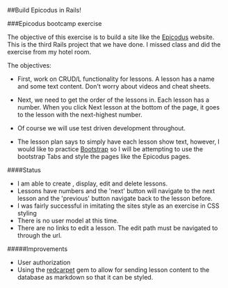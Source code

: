 ##Build Epicodus in Rails!

###Epicodus bootcamp exercise

The objective of this exercise is to build a site like the <a href="http://www.learnhowtoprogram.com">Epicodus</a> website. This is the third Rails project that we have done.  I missed class and did the exercise from my hotel room.  

The objectives:

* First, work on CRUD/L functionality for lessons. A lesson has a name and some text content. Don't worry about videos and cheat sheets.

* Next, we need to get the order of the lessons in. Each lesson has a number. When you click Next lesson at the bottom of the page, it goes to the lesson with the next-highest number.

* Of course we will use test driven development throughout.

* The lesson plan says to simply have each lesson show text, however, I would like to practice <a href="http://getbootstrap.com/">Bootstrap</a> so I will be attempting to use the bootstrap Tabs and style the pages like the Epicodus pages.


####Status
* I am able to create , display, edit and delete lessons. 
* Lessons have numbers and the 'next' button will navigate to the next lesson and the 'previous' button navigate back to the lesson before.
* I was fairly successful in imitating the sites style as an exercise in CSS styling
* There is no user model at this time. 
* There are no links to edit a lesson.  The edit path must be navigated to through the url.

#####Improvements
* User authorization
* Using the <a href="https://github.com/vmg/redcarpet">redcarpet</a> gem to allow for sending lesson content to the database as markdown so that it can be styled.
